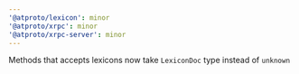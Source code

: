 ```yaml
---
'@atproto/lexicon': minor
'@atproto/xrpc': minor
'@atproto/xrpc-server': minor
---
```


Methods that accepts lexicons now take `LexiconDoc` type instead of `unknown`
